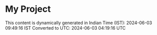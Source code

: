 # My Project

This content is dynamically generated in Indian Time (IST): 2024-06-03 09:49:16 IST
Converted to UTC: 2024-06-03 04:19:16 UTC
